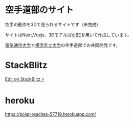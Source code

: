 # 空手道部のサイト
空手の動作を3Dで見られるサイトです（未完成）

サイトはNuxt,Vuejs、3Dモデルは[VIBE](https://github.com/mkocabas/VIBE)を用いて作成しています。

[電気通信大学](http://www.karatedo.club.uec.ac.jp/)と[横浜市立大学](https://ycu-karate.jimdosite.com/)の空手道部での共同開発です。


# StackBlitz
[Edit on StackBlitz ⚡️](https://stackblitz.com/edit/github-n5rzer-8b3bz1)

# heroku
https://polar-reaches-57719.herokuapp.com/
